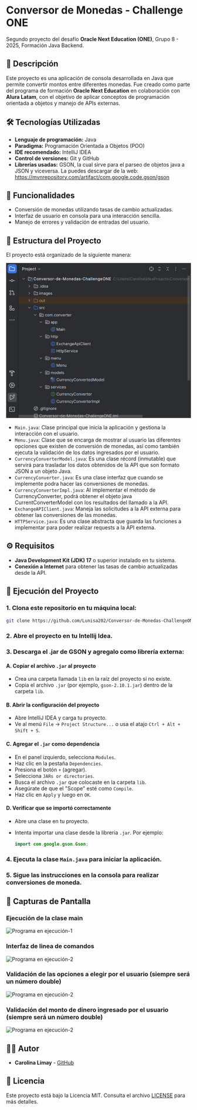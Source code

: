 
# Conversor de Monedas - Challenge ONE

Segundo proyecto del desafío **Oracle Next Education (ONE)**, Grupo 8 - 2025, Formación Java Backend.

## 📌 Descripción

Este proyecto es una aplicación de consola desarrollada en Java que permite convertir montos entre diferentes monedas. Fue creado como parte del programa de formación **Oracle Next Education** en colaboración con **Alura Latam**, con el objetivo de aplicar conceptos de programación orientada a objetos y manejo de APIs externas.

## 🛠️ Tecnologías Utilizadas

- **Lenguaje de programación:** Java
- **Paradigma:** Programación Orientada a Objetos (POO)
- **IDE recomendado:** IntelliJ IDEA 
- **Control de versiones:** Git y GitHub
- **Librerías usadas:** GSON, la cual sirve para el parseo de objetos java a JSON y viceversa. La puedes descargar de la web: https://mvnrepository.com/artifact/com.google.code.gson/gson


## 🚀 Funcionalidades

- Conversión de monedas utilizando tasas de cambio actualizadas.
- Interfaz de usuario en consola para una interacción sencilla.
- Manejo de errores y validación de entradas del usuario.

## 📂 Estructura del Proyecto

El proyecto está organizado de la siguiente manera:

![Estructura-del-proyecto](images/estructura.png)

- `Main.java`: Clase principal que inicia la aplicación y gestiona la interacción con el usuario.
- `Menu.java`: Clase que se encarga de mostrar al usuario las diferentes opciones que existen de conversión de monedas, así como también ejecuta la validación de los datos ingresados por el usuario.
- `CurrencyConverterModel.java`: Es una clase récord (inmutable) que servirá para trasladar los datos obtenidos de la API que son formato JSON a un objeto Java.
- `CurrencyConverter.java`: Es una clase interfaz que cuando se implemente podra hacer las conversiones de monedas.
- `CurrencyConverterImpl.java`: Al implementar el método de CurrencyConverter, podrá obtener el objeto java CurrentConverterModel con los resultados del llamado a la API.
- `ExchangeAPIClient.java`: Maneja las solicitudes a la API externa para obtener las conversiones de las monedas.
- `HTTPService.java`: Es una clase abstracta que guarda las funciones a implementar para poder realizar requests a la API externa.


## ⚙️ Requisitos

- **Java Development Kit (JDK) 17** o superior instalado en tu sistema.
- **Conexión a Internet** para obtener las tasas de cambio actualizadas desde la API.

## 🧪 Ejecución del Proyecto

### 1. Clona este repositorio en tu máquina local:

   ```bash
   git clone https://github.com/Lunisa202/Conversor-de-Monedas-ChallengeONE.git
   ```

### 2. Abre el proyecto en tu Intellij Idea.

### 3. Descarga el .jar de GSON y agregalo como librería externa:

#### A. Copiar el archivo `.jar` al proyecto

- Crea una carpeta llamada `lib` en la raíz del proyecto si no existe.
- Copia el archivo `.jar` (por ejemplo, `gson-2.10.1.jar`) dentro de la carpeta `lib`.

#### B. Abrir la configuración del proyecto

- Abre IntelliJ IDEA y carga tu proyecto.
- Ve al menú `File` → `Project Structure...` o usa el atajo `Ctrl + Alt + Shift + S`.

#### C. Agregar el `.jar` como dependencia

- En el panel izquierdo, selecciona `Modules`.
- Haz clic en la pestaña `Dependencies`.
- Presiona el botón `+` (agregar).
- Selecciona `JARs or directories`.
- Busca el archivo `.jar` que colocaste en la carpeta `lib`.
- Asegúrate de que el "Scope" esté como `Compile`.
- Haz clic en `Apply` y luego en `OK`.

#### D. Verificar que se importó correctamente

- Abre una clase en tu proyecto.
- Intenta importar una clase desde la librería `.jar`. Por ejemplo:

  ```java
  import com.google.gson.Gson;


### 4. Ejecuta la clase `Main.java` para iniciar la aplicación.

### 5. Sigue las instrucciones en la consola para realizar conversiones de moneda.

## 📸 Capturas de Pantalla
### Ejecución de la clase main
![Programa en ejecución-1](images/main.png)

### Interfaz de linea de comandos
![Programa en ejecución-2](images/ejecucion.png)

### Validación de las opciones a elegir por el usuario (siempre será un número double)
![Programa en ejecución-2](images/validacion-monedas.png)


### Validación del monto de dinero ingresado por el usuario (siempre será un número double)
![Programa en ejecución-2](images/validacion-numeros.png)

## 👩‍💻 Autor

- **Carolina Limay** - [GitHub](https://github.com/Lunisa202)

## 📄 Licencia

Este proyecto está bajo la Licencia MIT. Consulta el archivo [LICENSE](LICENSE) para más detalles.

